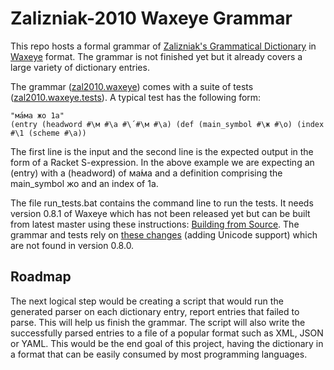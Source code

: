 # Zalizniak-2010 Waxeye Grammar

This repo hosts a formal grammar of [Zalizniak's Grammatical Dictionary](https://github.com/gramdict/zalizniak-2010) 
in [Waxeye](https://github.com/waxeye-org/waxeye) format. 
The grammar is not finished yet but it already covers a large variety of dictionary entries.

The grammar ([zal2010.waxeye](https://github.com/gramdict/zalizniak-2010-waxeye-grammar/blob/master/zal2010.waxeye)) 
comes with a suite of tests 
([zal2010.waxeye.tests](https://github.com/gramdict/zalizniak-2010-waxeye-grammar/blob/master/zal2010.waxeye.tests)).
A typical test has the following form:

```
"ма́ма жо 1a"
(entry (headword #\м #\а #\́ #\м #\а) (def (main_symbol #\ж #\о) (index #\1 (scheme #\a))
```

The first line is the input and the second line is the expected output in the form of a Racket S-expression.
In the above example we are expecting an (entry) with a (headword) of ма́ма and a definition comprising 
the main_symbol жо and an index of 1a.

The file run_tests.bat contains the command line to run the tests. It needs version 0.8.1 of Waxeye
which has not been released yet but can be built from latest master using these instructions:
[Building from Source](https://github.com/waxeye-org/waxeye#building-from-source). The grammar and tests rely on
[these changes](https://github.com/waxeye-org/waxeye/pull/64) (adding Unicode support) which are not found in version 0.8.0.

## Roadmap

The next logical step would be creating a script that would run the generated parser on each dictionary entry, 
report entries that failed to parse. This will help us finish the grammar.
The script will also write the successfully parsed entries to a file of a popular format
such as XML, JSON or YAML. This would be the end goal of this project, having the dictionary in a format
that can be easily consumed by most programming languages.


